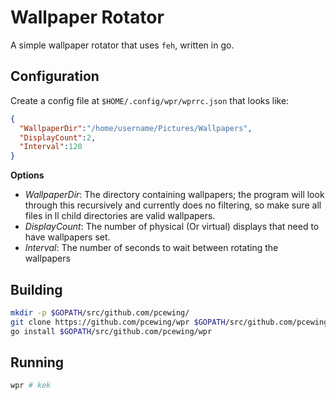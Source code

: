 # Wallpaper Rotator

A simple wallpaper rotator that uses `feh`, written in go.

## Configuration

Create a config file at `$HOME/.config/wpr/wprrc.json` that looks like:
```json
{
  "WallpaperDir":"/home/username/Pictures/Wallpapers",
  "DisplayCount":2,
  "Interval":120
}
```

**Options**
* _WallpaperDir_: The directory containing wallpapers; the program will look through this recursively and currently does no filtering, so make sure all files in ll child directories are valid wallpapers.
* _DisplayCount_: The number of physical (Or virtual) displays that need to have wallpapers set.
* _Interval_: The number of seconds to wait between rotating the wallpapers

## Building

```bash
mkdir -p $GOPATH/src/github.com/pcewing/
git clone https://github.com/pcewing/wpr $GOPATH/src/github.com/pcewing/wpr
go install $GOPATH/src/github.com/pcewing/wpr
```

## Running
```bash
wpr # kek
```
